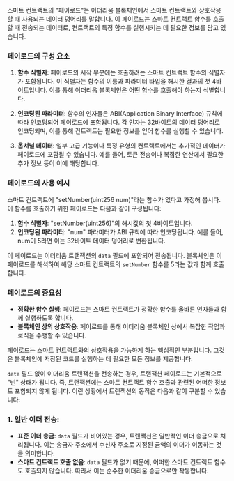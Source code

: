 스마트 컨트랙트의 "페이로드"는 이더리움 블록체인에서 스마트 컨트랙트와 상호작용할 때 사용되는 데이터 덩어리를 말합니다. 이 페이로드는 스마트 컨트랙트 함수를 호출할 때 전송되는 데이터로, 컨트랙트의 특정 함수를 실행시키는 데 필요한 정보를 담고 있습니다.

### 페이로드의 구성 요소

1. **함수 식별자**: 페이로드의 시작 부분에는 호출하려는 스마트 컨트랙트 함수의 식별자가 포함됩니다. 이 식별자는 함수의 이름과 파라미터 타입을 해시한 결과의 첫 4바이트입니다. 이를 통해 이더리움 블록체인은 어떤 함수를 호출해야 하는지 식별합니다.
    
2. **인코딩된 파라미터**: 함수의 인자들은 ABI(Application Binary Interface) 규칙에 따라 인코딩되어 페이로드에 포함됩니다. 각 인자는 32바이트의 데이터 덩어리로 인코딩되며, 이를 통해 컨트랙트는 필요한 정보를 얻어 함수를 실행할 수 있습니다.
    
3. **옵셔널 데이터**: 일부 고급 기능이나 특정 유형의 컨트랙트에서는 추가적인 데이터가 페이로드에 포함될 수 있습니다. 예를 들어, 토큰 전송이나 복잡한 연산에서 필요한 추가 정보 등이 이에 해당합니다.
    

### 페이로드의 사용 예시

스마트 컨트랙트에 "setNumber(uint256 num)"라는 함수가 있다고 가정해 봅시다. 이 함수를 호출하기 위한 페이로드는 다음과 같이 구성됩니다:

1. **함수 식별자**: "setNumber(uint256)"의 해시값의 첫 4바이트입니다.
2. **인코딩된 파라미터**: "num" 파라미터가 ABI 규칙에 따라 인코딩됩니다. 예를 들어, num이 5라면 이는 32바이트 데이터 덩어리로 변환됩니다.

이 페이로드는 이더리움 트랜잭션의 `data` 필드에 포함되어 전송됩니다. 블록체인은 이 페이로드를 해석하여 해당 스마트 컨트랙트의 `setNumber` 함수를 5라는 값과 함께 호출합니다.

### 페이로드의 중요성

- **정확한 함수 실행**: 페이로드는 스마트 컨트랙트가 정확한 함수를 올바른 인자들과 함께 실행하도록 합니다.
- **블록체인 상의 상호작용**: 페이로드를 통해 이더리움 블록체인 상에서 복잡한 작업과 로직을 수행할 수 있습니다.

페이로드는 스마트 컨트랙트와의 상호작용을 가능하게 하는 핵심적인 부분입니다. 그것은 블록체인에 저장된 코드를 실행하는 데 필요한 모든 정보를 제공합니다.

`data` 필드 없이 이더리움 트랜잭션을 전송하는 경우, 트랜잭션 페이로드는 기본적으로 "빈" 상태가 됩니다. 즉, 트랜잭션에는 스마트 컨트랙트 함수 호출과 관련된 어떠한 정보도 포함되지 않게 됩니다. 이런 상황에서 트랜잭션의 동작은 다음과 같이 구분할 수 있습니다:

### 1. 일반 이더 전송:

- **표준 이더 송금**: `data` 필드가 비어있는 경우, 트랜잭션은 일반적인 이더 송금으로 처리됩니다. 이는 송금자 주소에서 수신자 주소로 지정된 금액의 이더가 이동하는 것을 의미합니다.
- **스마트 컨트랙트 호출 없음**: `data` 필드가 없기 때문에, 어떠한 스마트 컨트랙트 함수도 호출되지 않습니다. 따라서 이는 순수한 이더리움 송금으로만 작동합니다.